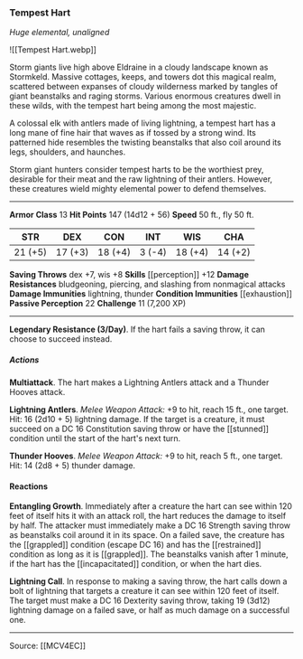 ### Tempest Hart
_Huge elemental, unaligned_

![[Tempest Hart.webp]]

Storm giants live high above Eldraine in a cloudy landscape known as Stormkeld. Massive cottages, keeps, and towers dot this magical realm, scattered between expanses of cloudy wilderness marked by tangles of giant beanstalks and raging storms. Various enormous creatures dwell in these wilds, with the tempest hart being among the most majestic.

A colossal elk with antlers made of living lightning, a tempest hart has a long mane of fine hair that waves as if tossed by a strong wind. Its patterned hide resembles the twisting beanstalks that also coil around its legs, shoulders, and haunches.

Storm giant hunters consider tempest harts to be the worthiest prey, desirable for their meat and the raw lightning of their antlers. However, these creatures wield mighty elemental power to defend themselves.




---

**Armor Class** 13
**Hit Points** 147 (14d12 + 56)
**Speed** 50 ft., fly 50 ft.

| STR     | DEX     | CON     | INT     | WIS     | CHA     |
|---------|---------|---------|---------|---------|---------|
| 21 (+5) | 17 (+3) | 18 (+4) | 3 (-4) | 18 (+4) | 14 (+2) |

**Saving Throws** dex +7, wis +8
**Skills** [[perception]] +12
**Damage Resistances** bludgeoning, piercing, and slashing from nonmagical attacks
**Damage Immunities** lightning, thunder
**Condition Immunities** [[exhaustion]]
**Passive Perception** 22
**Challenge** 11 (7,200 XP)

---

**Legendary Resistance (3/Day)**. If the hart fails a saving throw, it can choose to succeed instead.

##### Actions
**Multiattack**. The hart makes a Lightning Antlers attack and a Thunder Hooves attack.

**Lightning Antlers**. _Melee Weapon Attack:_ +9 to hit, reach 15 ft., one target. Hit: 16 (2d10 + 5) lightning damage. If the target is a creature, it must succeed on a DC 16 Constitution saving throw or have the [[stunned]] condition until the start of the hart's next turn.

**Thunder Hooves**. _Melee Weapon Attack:_ +9 to hit, reach 5 ft., one target. Hit: 14 (2d8 + 5) thunder damage.

#### Reactions
**Entangling Growth**. Immediately after a creature the hart can see within 120 feet of itself hits it with an attack roll, the hart reduces the damage to itself by half. The attacker must immediately make a DC 16 Strength saving throw as beanstalks coil around it in its space. On a failed save, the creature has the [[grappled]] condition (escape DC 16) and has the [[restrained]] condition as long as it is [[grappled]]. The beanstalks vanish after 1 minute, if the hart has the [[incapacitated]] condition, or when the hart dies.

**Lightning Call**. In response to making a saving throw, the hart calls down a bolt of lightning that targets a creature it can see within 120 feet of itself. The target must make a DC 16 Dexterity saving throw, taking 19 (3d12) lightning damage on a failed save, or half as much damage on a successful one.


---

Source: [[MCV4EC]]